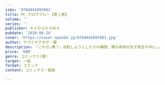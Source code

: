 ```yaml
---
isbn: '9784041097601'
title: Mr.マロウブルー【第１巻】
volume: ''
series: ''
publisher: ＫＡＤＯＫＡＷＡ
pubdate: '2020-08-24'
cover: 'https://cover.openbd.jp/9784041097601.jpg'
author: サマミヤアカザ／著
description: 「これが…俺？」自殺しようとしたその瞬間、俺の身体が女子高生の中に…。
price: '680'
genre: コミックス(書)
target: 一般
format: コミック
content: コミックス・劇画

---
```

